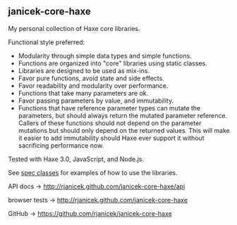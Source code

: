 janicek-core-haxe
-----------------

My personal collection of Haxe core libraries.

Functional style preferred:
* Modularity through simple data types and simple functions.
* Functions are organized into "core" libraries using static classes.
* Libraries are designed to be used as mix-ins.
* Favor pure functions, avoid state and side effects.
* Favor readability and modularity over performance.
* Functions that take many parameters are ok.
* Favor passing parameters by value, and immutability.
* Functions that have reference parameter types can mutate the parameters, but should always return the mutated parameter reference. Callers of these functions should not depend on the parameter mutations but should only depend on the returned values. This will make it easier to add immutability should Haxe ever support it without sacrificing performance now.

Tested with Haxe 3.0, JavaScript, and Node.js.

See [spec classes](https://github.com/rjanicek/janicek-core-haxe/tree/master/test/src/specs/co/janicek/core) for examples of how to use the libraries.

API docs -> http://rjanicek.github.com/janicek-core-haxe/api

browser tests -> http://rjanicek.github.com/janicek-core-haxe

GitHub -> https://github.com/rjanicek/janicek-core-haxe